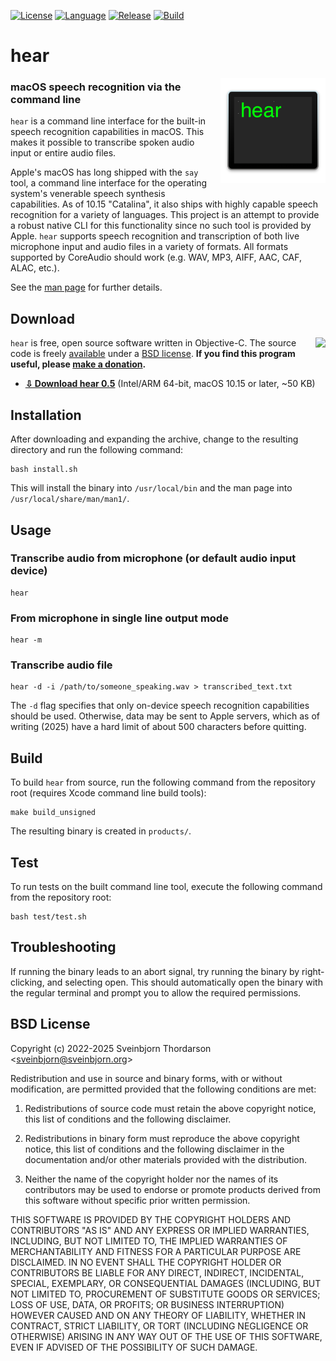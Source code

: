 [![License](https://img.shields.io/badge/License-BSD%203--Clause-blue.svg)](https://opensource.org/licenses/BSD-3-Clause)
[![Language](https://img.shields.io/badge/language-objective--c-lightgrey)](https://en.wikipedia.org/wiki/Objective-C)
[![Release](https://shields.io/github/v/release/sveinbjornt/hear?display_name=tag)](https://github.com/sveinbjornt/hear/releases)
[![Build](https://github.com/sveinbjornt/hear/actions/workflows/macos.yml/badge.svg)](https://github.com/sveinbjornt/hear/actions)

# hear

<img src="icon.png" width="168" height="168" alt="hear" style="float: right; margin-left: 20px; margin-bottom: 20px;" align="right">

### macOS speech recognition via the command line

`hear` is a command line interface for the built-in speech recognition capabilities in macOS.
This makes it possible to transcribe spoken audio input or entire audio files.

Apple's macOS has long shipped with the `say` tool, a command line interface
for the operating system's venerable speech synthesis capabilities. As of
10.15 "Catalina", it also ships with highly capable speech recognition for a variety
of languages. This project is an attempt to provide a robust native CLI for this functionality
since no such tool is provided by Apple. `hear` supports speech recognition and
transcription of both live microphone input and audio files in a variety of formats. 
All formats supported by CoreAudio should work (e.g. WAV, MP3, AIFF, AAC, CAF, ALAC, etc.).

See the [man page](https://sveinbjorn.org/files/manpages/hear.1.html) for further details.

## Download

<a href="https://www.paypal.com/cgi-bin/webscr?cmd=_s-xclick&hosted_button_id=BDT58J7HYKAEE"><img align="right" src="https://www.paypalobjects.com/WEBSCR-640-20110306-1/en_US/i/btn/btn_donate_LG.gif" ></a>

`hear` is free, open source software written in Objective-C. The source code is freely
[available](https://github.com/sveinbjornt/hear) under a [BSD license](#bsd-license). 
**If you find this program useful, please [make a donation](https://sveinbjorn.org/donations).**

* **[⇩ Download hear 0.5](https://sveinbjorn.org/files/software/hear.zip)** 
(Intel/ARM 64-bit, macOS 10.15 or later, ~50 KB)

## Installation

After downloading and expanding the archive, change to the resulting directory and run
the following command:

```
bash install.sh
```

This will install the binary into `/usr/local/bin` and the man page into
`/usr/local/share/man/man1/`.

## Usage

### Transcribe audio from microphone (or default audio input device)

```
hear
```

### From microphone in single line output mode

```
hear -m
```

### Transcribe audio file

```
hear -d -i /path/to/someone_speaking.wav > transcribed_text.txt
```

The `-d` flag specifies that only on-device speech recognition capabilities
should be used. Otherwise, data may be sent to Apple servers, which as of 
writing (2025) have a hard limit of about 500 characters before quitting.

## Build

To build `hear` from source, run the following command from the repository root (requires Xcode command line build tools):

```
make build_unsigned
```

The resulting binary is created in `products/`.

## Test

To run tests on the built command line tool, execute the following command from the repository root:

```
bash test/test.sh
```

## Troubleshooting

If running the binary leads to an abort signal, try running the binary by right-clicking, and selecting open. This should automatically open the binary with the regular terminal and prompt you to allow the required permissions.

## BSD License 

Copyright (c) 2022-2025 Sveinbjorn Thordarson
&lt;[sveinbjorn@sveinbjorn.org](mailto:sveinbjorn@sveinbjorn.org)&gt;  

Redistribution and use in source and binary forms, with or without modification,
are permitted provided that the following conditions are met:

1. Redistributions of source code must retain the above copyright notice, this
list of conditions and the following disclaimer.

2. Redistributions in binary form must reproduce the above copyright notice, this
list of conditions and the following disclaimer in the documentation and/or other
materials provided with the distribution.

3. Neither the name of the copyright holder nor the names of its contributors may
be used to endorse or promote products derived from this software without specific
prior written permission.

THIS SOFTWARE IS PROVIDED BY THE COPYRIGHT HOLDERS AND CONTRIBUTORS "AS IS" AND
ANY EXPRESS OR IMPLIED WARRANTIES, INCLUDING, BUT NOT LIMITED TO, THE IMPLIED
WARRANTIES OF MERCHANTABILITY AND FITNESS FOR A PARTICULAR PURPOSE ARE DISCLAIMED.
IN NO EVENT SHALL THE COPYRIGHT HOLDER OR CONTRIBUTORS BE LIABLE FOR ANY DIRECT,
INDIRECT, INCIDENTAL, SPECIAL, EXEMPLARY, OR CONSEQUENTIAL DAMAGES (INCLUDING, BUT
NOT LIMITED TO, PROCUREMENT OF SUBSTITUTE GOODS OR SERVICES; LOSS OF USE, DATA, OR
PROFITS; OR BUSINESS INTERRUPTION) HOWEVER CAUSED AND ON ANY THEORY OF LIABILITY,
WHETHER IN CONTRACT, STRICT LIABILITY, OR TORT (INCLUDING NEGLIGENCE OR OTHERWISE)
ARISING IN ANY WAY OUT OF THE USE OF THIS SOFTWARE, EVEN IF ADVISED OF THE
POSSIBILITY OF SUCH DAMAGE.
